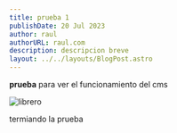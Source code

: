 ```yaml
---
title: prueba 1
publishDate: 20 Jul 2023
author: raul
authorURL: raul.com
description: descripcion breve
layout: ../../layouts/BlogPost.astro
---
```

**prueba** para ver el funcionamiento del cms

![librero](/assets/blog/_a2269de0-14b5-4feb-9e29-348a4b5b035b.jpeg "el librero")

termiando la prueba